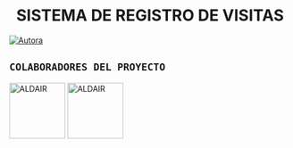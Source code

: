 <h1 align="center">SISTEMA DE REGISTRO DE VISITAS</h1>
<p>
<a href="https://tinyurl.com/2p9kb7yd"><img title="Autora" src="https://img.shields.io/badge/Autor-Cawna-orange?style=for-the-badge&logo=github"></a>
</p>

## `COLABORADORES DEL PROYECTO` 
<a href="https://github.com/devald7"><img src="https://github.com/devald7.png" width="100" height="100" alt="ALDAIR"/></a>
<a href="https://github.com/Dev-Cawna"><img src="https://github.com/Dev-Cawna.png" width="100" height="100" alt="ALDAIR"/></a>
